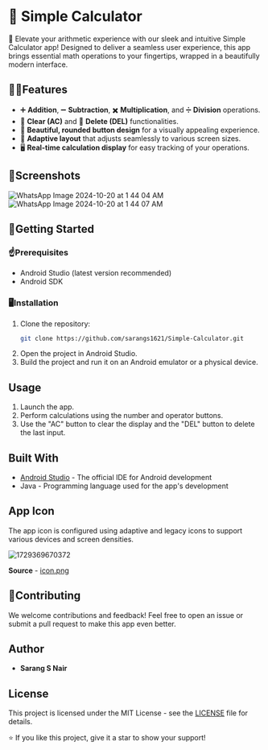 # 🧮 Simple Calculator

🚀 Elevate your arithmetic experience with our sleek and intuitive Simple Calculator app! Designed to deliver a seamless user experience, this app brings essential math operations to your fingertips, wrapped in a beautifully modern interface.

## 👨‍💻Features

- ➕ **Addition**, ➖ **Subtraction**, ✖️ **Multiplication**, and ➗ **Division** operations.
- 🧹 **Clear (AC)** and 📝 **Delete (DEL)** functionalities.
- 🎨 **Beautiful, rounded button design** for a visually appealing experience.
- 📱 **Adaptive layout** that adjusts seamlessly to various screen sizes.
- 🖥️ **Real-time calculation display** for easy tracking of your operations.

## 📸Screenshots
![WhatsApp Image 2024-10-20 at 1 44 04 AM](https://github.com/user-attachments/assets/2ee10148-479b-40c8-9b75-a121d011abc7)
![WhatsApp Image 2024-10-20 at 1 44 07 AM](https://github.com/user-attachments/assets/f355ef79-4cee-4727-88cc-2e8b3dbf5c5f)

## 🚀Getting Started

### ☝️Prerequisites

- Android Studio (latest version recommended)
- Android SDK

### 🖥️Installation

1. Clone the repository:
   ```bash
   git clone https://github.com/sarangs1621/Simple-Calculator.git
   ```
2. Open the project in Android Studio.
3. Build the project and run it on an Android emulator or a physical device.

## Usage

1. Launch the app.
2. Perform calculations using the number and operator buttons.
3. Use the "AC" button to clear the display and the "DEL" button to delete the last input.

## Built With

- [Android Studio](https://developer.android.com/studio) - The official IDE for Android development
- Java - Programming language used for the app's development

## App Icon

The app icon is configured using adaptive and legacy icons to support various devices and screen densities.

![1729369670372](image/README/1729369670372.png)

**Source** - [icon.png](src="https://maxst.icons8.com/vue-static/icon/svg/hotKeyD.svg")

## 🤝Contributing

We welcome contributions and feedback! Feel free to open an issue or submit a pull request to make this app even better.

## Author

- **Sarang S Nair**

## License

This project is licensed under the MIT License - see the [LICENSE](LICENSE) file for details.

⭐ If you like this project, give it a star to show your support!
